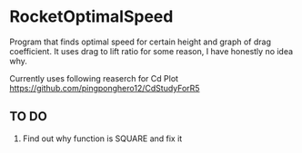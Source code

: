 # RocketOptimalSpeed
Program that finds optimal speed for certain height and graph of drag coefficient. It uses drag to lift ratio for some reason, I have honestly no idea why.

Currently uses following reaserch for Cd Plot https://github.com/pingponghero12/CdStudyForR5

## TO DO
1. Find out why function is SQUARE and fix it
